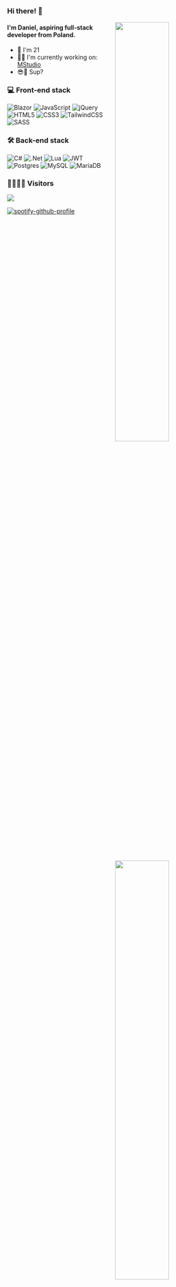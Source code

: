 ### Hi there! :wave:

[<img align="right" width="50%" src="https://github-readme-stats.vercel.app/api?username=szajjch&theme=dark&hide_border=true&include_all_commits=false&count_private=true">](https://github-readme-stats.vercel.app/api?username=szajjch&theme=dark&hide_border=true&include_all_commits=false&count_private=true)

[<img align="right" width="50%" src="https://github-readme-streak-stats.herokuapp.com/?user=szajjch&theme=dark&hide_border=true">](https://github-readme-streak-stats.herokuapp.com/?user=szajjch&theme=dark&hide_border=true)

[<img align="right" width="50%" src="https://github-readme-stats.vercel.app/api/top-langs/?username=szajjch&theme=dark&hide_border=true&include_all_commits=false&count_private=true&layout=compact">](https://github-readme-stats.vercel.app/api/top-langs/?username=szajjch&theme=dark&hide_border=true&include_all_commits=false&count_private=true&layout=compact)


#### I'm **Daniel**, aspiring full-stack developer from Poland.
- 👶 I'm 21
- 👨‍💻 I'm currently working on: [MStudio](https://github.com/szajjch/MStudio)
- 😎🤙 Sup?

### 💻 Front-end stack
![Blazor](https://img.shields.io/badge/blazor-%235C2D91.svg?style=for-the-badge&logo=blazor&logoColor=white)
![JavaScript](https://img.shields.io/badge/javascript-%23323330.svg?style=for-the-badge&logo=javascript&logoColor=%23F7DF1E)
![jQuery](https://img.shields.io/badge/jquery-%230769AD.svg?style=for-the-badge&logo=jquery&logoColor=white) 
![HTML5](https://img.shields.io/badge/html5-%23E34F26.svg?style=for-the-badge&logo=html5&logoColor=white)
![CSS3](https://img.shields.io/badge/css3-%231572B6.svg?style=for-the-badge&logo=css3&logoColor=white)
![TailwindCSS](https://img.shields.io/badge/tailwindcss-%2338B2AC.svg?style=for-the-badge&logo=tailwind-css&logoColor=white) 
![SASS](https://img.shields.io/badge/SASS-hotpink.svg?style=for-the-badge&logo=SASS&logoColor=white) 

### 🛠 Back-end stack
![C#](https://img.shields.io/badge/c%23-%23239120.svg?style=for-the-badge&logo=csharp&logoColor=white) 
![.Net](https://img.shields.io/badge/.NET-5C2D91?style=for-the-badge&logo=.net&logoColor=white)
![Lua](https://img.shields.io/badge/lua-%232C2D72.svg?style=for-the-badge&logo=lua&logoColor=white) 
![JWT](https://img.shields.io/badge/JWT-black?style=for-the-badge&logo=JSON%20web%20tokens) 
![Postgres](https://img.shields.io/badge/postgres-%23316192.svg?style=for-the-badge&logo=postgresql&logoColor=white) 
![MySQL](https://img.shields.io/badge/mysql-4479A1.svg?style=for-the-badge&logo=mysql&logoColor=white) 
![MariaDB](https://img.shields.io/badge/MariaDB-003545?style=for-the-badge&logo=mariadb&logoColor=white) 

### 👨‍👩‍👧‍👦 Visitors
[![](https://visitcount.itsvg.in/api?id=szajjch&label=Profile%20Views&color=11&icon=5&pretty=true)](https://visitcount.itsvg.in)

[![spotify-github-profile](https://spotify-github-profile.vercel.app/api/view?uid=7ecyovg77bn8b1b80mbvu3opp&cover_image=true&theme=novatorem&align=right)](https://spotify-github-profile.vercel.app/api/view?uid=7ecyovg77bn8b1b80mbvu3opp&redirect=true)


</div>
